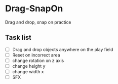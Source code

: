 # Drag-SnapOn
Drag and drop, snap on practice

## Task list
- [ ] Drag and drop objects anywhere on the play field
- [ ] Reset on incorrect area
- [ ] change rotation on z axis
- [ ] change height y
- [ ] change width x
- [ ] SFX

